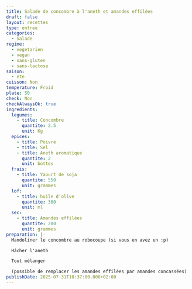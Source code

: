 ```yaml
---
title: Salade de concombre à l'aneth et amandes effilées
draft: false
layout: recettes
type: entree
categories:
  - Salade
regime:
  - vegetarien
  - vegan
  - sans-gluten
  - sans-lactose
saison:
  - ete
cuisson: Non
temperature: Froid
plate: 50
check: Non
checkAlwaysOk: true
ingredients:
  legumes:
    - title: Concombre
      quantite: 2.5
      unit: Kg
  epices:
    - title: Poivre
    - title: Sel
    - title: Aneth aromatique
      quantite: 2
      unit: bottes
  frais:
    - title: Yaourt de soja
      quantite: 550
      unit: grammes
  lof:
    - title: huile d'olive
      quantite: 300
      unit: ml
  sec:
    - title: Amandes effilées
      quantite: 200
      unit: grammes
preparation: |-
  Mandoliner le concombre au robocoupe (si vous en avez un :p)

  Hâcher l'aneth

  Tout mélanger

  (possible de remplacer les amandes effilées par amandes concassées)
publishDate: 2025-07-31T10:37:00.000+02:00
---
```

